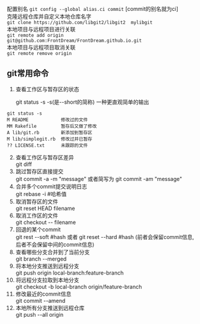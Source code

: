 <!--
 * @Author: yxh
 * @Date: 2020-08-02 23:15:50
 * @LastEditors: yxh
 * @LastEditTime: 2020-08-08 22:49:04
 * @Description: 
-->
配置别名
```git config --global alias.ci commit``` [commit的别名就为ci]   
克隆远程仓库并自定义本地仓库名字  
```git clone https://github.com/libgit2/libgit2  mylibgit```  
本地项目与远程项目进行关联  
```git remote add origin git@github.com:FrontDream/FrontDream.github.io.git```  
本地项目与远程项目取消关联  
```git remote remove origin```
## git常用命令
1. 查看工作区与暂存区的状态

    git status -s -s(是--short的简称) 一种更直观简单的输出
```
git status -s
M README            修改过的文件
MM Rakefile         暂存后又做了修改
A lib/git.rb        新添加到暂存区
M lib/simplegit.rb  修改过并已暂存
?? LICENSE.txt      未跟踪的文件
```
2. 查看工作区与暂存区差异  
git diff
3. 跳过暂存区直接提交   
git commit -a -m "message"  或者简写为 git commit -am "message"     
4. 合并多个commit提交说明日志  
git rebase -i #哈希值   
5. 取消暂存区的文件     
git reset HEAD filename
6. 取消工作区的文件  
git checkout -- filename
7. 回退的某个commit  
git rest --soft #hash 或者 git reset --hard #hash (前者会保留commit信息,后者不会保留中间的commit信息)
8. 查看哪些分支合并到了当前分支  
git branch --merged
9. 将本地分支推送到远程分支  
git push origin local-branch:feature-branch
10. 将远程分支拉取到本地分支        
git checkout -b local-branch origin/feature-branch
11. 修改最近的commit信息        
git commit --amend
12. 本地所有分支推送到远程仓库  
git push --all origin